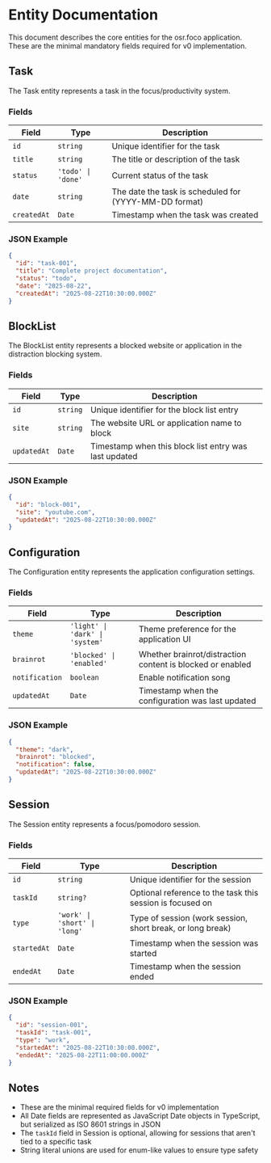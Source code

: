 # Entity Documentation

This document describes the core entities for the osr.foco application. These are the minimal mandatory fields required for v0 implementation.

## Task

The Task entity represents a task in the focus/productivity system.

### Fields

| Field       | Type               | Description                                            |
| ----------- | ------------------ | ------------------------------------------------------ |
| `id`        | `string`           | Unique identifier for the task                         |
| `title`     | `string`           | The title or description of the task                   |
| `status`    | `'todo' \| 'done'` | Current status of the task                             |
| `date`      | `string`           | The date the task is scheduled for (YYYY-MM-DD format) |
| `createdAt` | `Date`             | Timestamp when the task was created                    |

### JSON Example

```json
{
  "id": "task-001",
  "title": "Complete project documentation",
  "status": "todo",
  "date": "2025-08-22",
  "createdAt": "2025-08-22T10:30:00.000Z"
}
```

## BlockList

The BlockList entity represents a blocked website or application in the distraction blocking system.

### Fields

| Field       | Type     | Description                                           |
| ----------- | -------- | ----------------------------------------------------- |
| `id`        | `string` | Unique identifier for the block list entry            |
| `site`      | `string` | The website URL or application name to block          |
| `updatedAt` | `Date`   | Timestamp when this block list entry was last updated |

### JSON Example

```json
{
  "id": "block-001",
  "site": "youtube.com",
  "updatedAt": "2025-08-22T10:30:00.000Z"
}
```

## Configuration

The Configuration entity represents the application configuration settings.

### Fields

| Field          | Type                            | Description                                                |
| -------------- | ------------------------------- | ---------------------------------------------------------- |
| `theme`        | `'light' \| 'dark' \| 'system'` | Theme preference for the application UI                    |
| `brainrot`     | `'blocked' \| 'enabled'`        | Whether brainrot/distraction content is blocked or enabled |
| `notification` | `boolean`                       | Enable notification song                                   |
| `updatedAt`    | `Date`                          | Timestamp when the configuration was last updated          |

### JSON Example

```json
{
  "theme": "dark",
  "brainrot": "blocked",
  "notification": false,
  "updatedAt": "2025-08-22T10:30:00.000Z"
}
```

## Session

The Session entity represents a focus/pomodoro session.

### Fields

| Field       | Type                          | Description                                                |
| ----------- | ----------------------------- | ---------------------------------------------------------- |
| `id`        | `string`                      | Unique identifier for the session                          |
| `taskId`    | `string?`                     | Optional reference to the task this session is focused on  |
| `type`      | `'work' \| 'short' \| 'long'` | Type of session (work session, short break, or long break) |
| `startedAt` | `Date`                        | Timestamp when the session was started                     |
| `endedAt`   | `Date`                        | Timestamp when the session ended                           |

### JSON Example

```json
{
  "id": "session-001",
  "taskId": "task-001",
  "type": "work",
  "startedAt": "2025-08-22T10:30:00.000Z",
  "endedAt": "2025-08-22T11:00:00.000Z"
}
```

## Notes

- These are the minimal required fields for v0 implementation
- All Date fields are represented as JavaScript Date objects in TypeScript, but serialized as ISO 8601 strings in JSON
- The `taskId` field in Session is optional, allowing for sessions that aren't tied to a specific task
- String literal unions are used for enum-like values to ensure type safety
